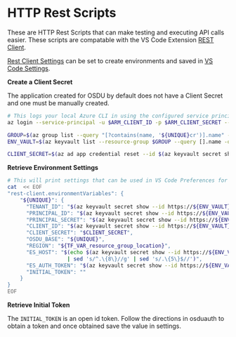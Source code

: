 # HTTP Rest Scripts

These are HTTP Rest Scripts that can make testing and executing API calls easier.  These scripts are compatable with the VS Code Extension [REST Client](https://marketplace.visualstudio.com/items?itemName=humao.rest-client).

[Rest Client Settings](https://github.com/Huachao/vscode-restclient#environment-variables) can be set to create environments and saved in [VS Code Settings](https://vscode.readthedocs.io/en/latest/getstarted/settings/).

__Create a Client Secret__

The application created for OSDU by default does not have a Client Secret and one must be manually created.

```bash
# This logs your local Azure CLI in using the configured service principal.
az login --service-principal -u $ARM_CLIENT_ID -p $ARM_CLIENT_SECRET --tenant $ARM_TENANT_ID

GROUP=$(az group list --query "[?contains(name, '${UNIQUE}cr')].name" -otsv)
ENV_VAULT=$(az keyvault list --resource-group $GROUP --query [].name -otsv)

CLIENT_SECRET=$(az ad app credential reset --id $(az keyvault secret show --id https://${ENV_VAULT}.vault.azure.net/secrets/aad-client-id --query value -otsv) --query password -otsv)
```

__Retrieve Environment Settings__

```bash
# This will print settings that can be used in VS Code Preferences for the environment
cat  << EOF
"rest-client.environmentVariables": {
    "${UNIQUE}": {
      "TENANT_ID": "$(az keyvault secret show --id https://${ENV_VAULT}.vault.azure.net/secrets/tenant-id --query value -otsv)",
      "PRINCIPAL_ID": "$(az keyvault secret show --id https://${ENV_VAULT}.vault.azure.net/secrets/app-dev-sp-username --query value -otsv)",
      "PRINCIPAL_SECRET": "$(az keyvault secret show --id https://${ENV_VAULT}.vault.azure.net/secrets/app-dev-sp-password --query value -otsv)",
      "CLIENT_ID": "$(az keyvault secret show --id https://${ENV_VAULT}.vault.azure.net/secrets/aad-client-id --query value -otsv)",
      "CLIENT_SECRET": "$CLIENT_SECRET",
      "OSDU_BASE": "${UNIQUE}",
      "REGION": "${TF_VAR_resource_group_location}",
      "ES_HOST": "$(echo $(az keyvault secret show --id https://${ENV_VAULT}.vault.azure.net/secrets/opendes-elastic-endpoint --query value -otsv) \
                   | sed 's/^.\{8\}//g' | sed 's/.\{5\}$//')",
      "ES_AUTH_TOKEN": "$(az keyvault secret show --id https://${ENV_VAULT}.vault.azure.net/secrets/opendes-elastic-username --query value -otsv):$(az keyvault secret show --id https://${ENV_VAULT}.vault.azure.net/secrets/opendes-elastic-password --query value -otsv) | base64",
      "INITIAL_TOKEN": ""
    }
}
EOF
```

__Retrieve Initial Token__

The `INITIAL_TOKEN` is an open id token.  Follow the directions in osduauth to obtain a token and once obtained save the value in settings.
